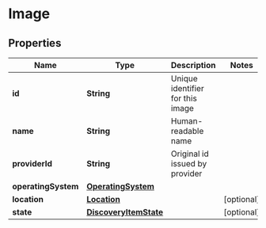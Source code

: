 
# Image

## Properties
Name | Type | Description | Notes
------------ | ------------- | ------------- | -------------
**id** | **String** | Unique identifier for this image | 
**name** | **String** | Human-readable name | 
**providerId** | **String** | Original id issued by provider | 
**operatingSystem** | [**OperatingSystem**](OperatingSystem.md) |  | 
**location** | [**Location**](Location.md) |  |  [optional]
**state** | [**DiscoveryItemState**](DiscoveryItemState.md) |  |  [optional]



